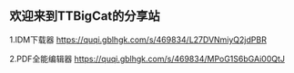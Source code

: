 ## 欢迎来到TTBigCat的分享站

1.IDM下载器      https://quqi.gblhgk.com/s/469834/L27DVNmiyQ2jdPBR

2.PDF全能编辑器      https://quqi.gblhgk.com/s/469834/MPoG1S6bGAi00QtJ
